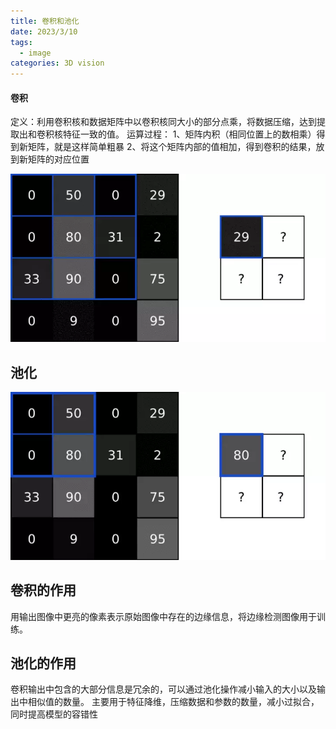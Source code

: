 ```yaml
---
title: 卷积和池化
date: 2023/3/10
tags:
  - image
categories: 3D vision
---
```


#### 卷积
定义：利用卷积核和数据矩阵中以卷积核同大小的部分点乘，将数据压缩，达到提取出和卷积核特征一致的值。
运算过程：
1、矩阵内积（相同位置上的数相乘）得到新矩阵，就是这样简单粗暴
2、将这个矩阵内部的值相加，得到卷积的结果，放到新矩阵的对应位置

![conv](./image/conv_and_pool/conv.png)

## 池化

![pool](./image/conv_and_pool/pool.png)
## 卷积的作用
用输出图像中更亮的像素表示原始图像中存在的边缘信息，将边缘检测图像用于训练。

## 池化的作用
卷积输出中包含的大部分信息是冗余的，可以通过池化操作减小输入的大小以及输出中相似值的数量。
主要用于特征降维，压缩数据和参数的数量，减小过拟合，同时提高模型的容错性

